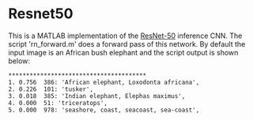 # Resnet50
This is a MATLAB implementation of the [ResNet-50](https://dgschwend.github.io/netscope/#/preset/resnet-50) inference CNN. 
The script 'rn_forward.m' does a forward pass of this network. By default the input image is an African bush elephant and
the script output is shown below:

```
***************************************
1. 0.756  386: 'African elephant, Loxodonta africana',
2. 0.226  101: 'tusker',
3. 0.018  385: 'Indian elephant, Elephas maximus',
4. 0.000  51: 'triceratops',
5. 0.000  978: 'seashore, coast, seacoast, sea-coast',
```


